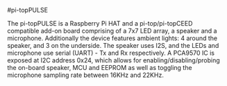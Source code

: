 <!--
---
name: pi-topPULSE
class: board
type: audio,io,led,sensor
formfactor: HAT
manufacturer: pi-top
description: 7×7 RGB LED matrix, speaker and microphone
url: http://pi-top.com/products/pulse
github: https://github.com/pi-top/pi-topPULSE
buy: http://pi-top.com/products/pulse
image: 'pi-top-pulse.png'
pincount: 40
eeprom: yes
power:
  '1':
  '2':
ground:
  '6':
  '9':
  '14':
  '20':
  '25':
  '30':
  '34':
  '39':
pin:
  '3':
    name: SDA
    mode: i2c
  '5':
    name: SCL
    mode: i2c
  '8':
    name: TXD / Transmit
    direction: output
    mode: uart
  '10':
    name: RXD / Receive
    direction: input
    mode: uart
  '12':
    name: BCKL (Bit Clock)
    mode: i2s
  '35':
    name: LRCK (Left/Right Clock)
    mode: i2s
  '40':
    name: DOUT
    mode: i2s
i2c:
  '0x24':
    name: Feature-enable IC
    device: pca9570
install:
  'devices':
    - 'i2s'
    - 'i2c'
  'apt':
    - 'pt-pulse'
    - 'python-pt-pulse'
    - 'python3-pt-pulse'
-->
#pi-topPULSE

The pi-topPULSE is a Raspberry Pi HAT and a pi-top/pi-topCEED compatible add-on board comprising of a 7x7 LED array, a speaker and a microphone.
Additionally the device features ambient lights: 4 around the speaker, and 3 on the underside.
The speaker uses I2S, and the LEDs and microphone use serial (UART) - Tx and Rx respectively.
A PCA9570 IC is exposed at I2C address 0x24, which allows for enabling/disabling/probing the on-board speaker, MCU and EEPROM as well as toggling the microphone sampling rate between 16KHz and 22KHz.